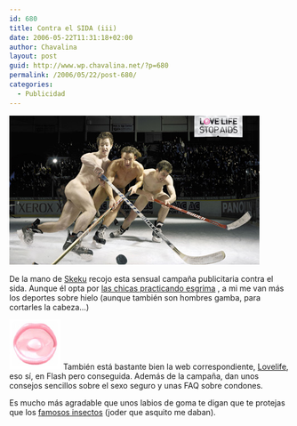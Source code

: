 ```yaml
---
id: 680
title: Contra el SIDA (iii)
date: 2006-05-22T11:31:18+02:00
author: Chavalina
layout: post
guid: http://www.wp.chavalina.net/?p=680
permalink: /2006/05/22/post-680/
categories:
  - Publicidad
---
```

<p class="imgcentro">
  <img src="/imagenes/fotos/hockey-sida.jpg" alt="Chicos desnudos practicando hockey sobre hielo" />
</p>

De la mano de <a href="http://www.criteriondg.info/wordpress/archives/2006/05/22/love-life-stop-aids/" target="_blank">Skeku</a> recojo esta sensual campa&ntilde;a publicitaria contra el sida. Aunque él opta por <a href="http://www.chavalina.net/imagenes/fotos/esgrima-sida.jpg" target="_blank">las chicas practicando esgrima</a> , a mi me van más los deportes sobre hielo (aunque también son hombres gamba, para cortarles la cabeza…) 

<img src="/imagenes/fotos/labios-lovelife.jpg" alt="Labios formados por un preservativo" class="imgizqda" /> También está bastante bien la web correspondiente, <a href="http://www.lovelife.ch/stopaids.php" target="_blank">Lovelife</a>, eso sí, en Flash pero conseguida. Además de la campa&ntilde;a, dan unos consejos sencillos sobre el sexo seguro y unas FAQ sobre condones. 

Es mucho más agradable que unos labios de goma te digan que te protejas que los <a href="http://chavalina.net/comentar.php?idpost=479&#038;q=sida" target="_blank">famosos insectos</a> (joder que asquito me daban).